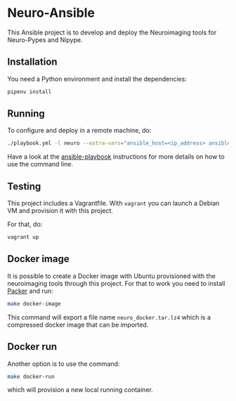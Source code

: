 # Neuro-Ansible

This Ansible project is to develop and deploy the Neuroimaging tools for Neuro-Pypes and Nipype.


## Installation

You need a Python environment and install the dependencies:

```bash
pipenv install
```


## Running

To configure and deploy in a remote machine, do:

```bash
./playbook.yml -l neuro --extra-vars="ansible_host=<ip_address> ansible_user=<user_name> n_cpus=4" -K
```

Have a look at the [ansible-playbook](https://docs.ansible.com/ansible/2.4/ansible-playbook.html#ansible-playbook) instructions for more details on how to use the command line.


## Testing

This project includes a Vagrantfile.
With `vagrant` you can launch a
Debian VM and provision it with this project.

For that, do:

```bash
vagrant up
```

## Docker image

It is possible to create a Docker image with Ubuntu provisioned with the neuroimaging tools through this project.
For that to work you need to install [Packer](https://www.packer.io/) and run:

```bash
make docker-image
```

This command will export a file name `neuro_docker.tar.lz4` which is a compressed docker image that can be imported.


## Docker run

Another option is to use the command:

```bash
make docker-run
```

which will provision a new local running container.
